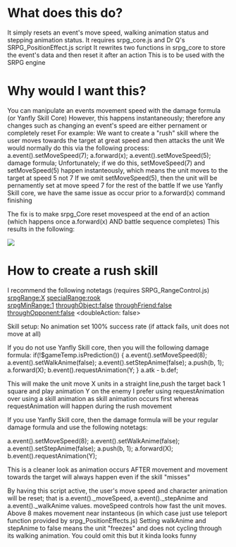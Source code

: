 # What does this do?

It simply resets an event's move speed, walking animation status and stepping animation status.
It requires srpg_core.js and Dr Q's SRPG_PositionEffect.js script
It rewrites two functions in srpg_core to store the event's data and then reset it after an action
This is to be used with the SRPG engine 

# Why would I want this?

You can manipulate an events movement speed with the damage formula (or Yanfly Skill Core)
However, this happens instantaneously; therefore any changes such as changing an event's speed are either pernament or completely reset
For example: We want to create a "rush" skill where the user moves towards the target at great speed and then attacks the unit
We would normally do this via the following process: a.event().setMoveSpeed(7); a.forward(x); a.event().setMoveSpeed(5); damage formula; 
Unfortunately; if we do this, setMoveSpeed(7) and  setMoveSpeed(5) happen instanteously, which means the unit moves to the target at speed 5 not 7
If we omit  setMoveSpeed(5), then the unit will be pernamently set at move speed 7 for the rest of the battle
If we use Yanfly Skill core, we have the same issue as <After Eval> occur prior to a.forward(x) command finishing

The fix is to make srpg_Core reset movespeed at the end of an action (which happens once a.forward(x) AND battle sequence completes)
This results in the following:

![](https://github.com/boomyville/RMMV/blob/masterSRPG%20Event%20Reset%20After%20Action/Rush_Skill.gif) 

# How to create a rush skill

I recommend the following notetags (requires SRPG_RangeControl.js)
<srpgRange:X>
<specialRange:rook>  
<srpgMinRange:1> 
<srpgLoS>
<throughObject:false>
<throughFriend:false>
<throughOpponent:false> 
<doubleAction: false>

Skill setup:
No animation set
100% success rate (if attack fails, unit does not move at all)

If you do not use Yanfly Skill core, then you will the following damage formula:
if(!$gameTemp.isPrediction()) { a.event().setMoveSpeed(8); a.event().setWalkAnime(false); a.event().setStepAnime(false); a.push(b, 1); a.forward(X); b.event().requestAnimation(Y; } a.atk - b.def;

This will make the unit move X units in a straight line,push the target back 1 square and play animation Y on the enemy
I prefer using requestAnimation over using a skill animation as skill animation occurs first whereas requestAnimation will happen during the rush movement

If you use Yanfly Skill core, then the damage formula will be your regular damage formula and use the following notetags:

<Before Eval>
a.event().setMoveSpeed(8); 
a.event().setWalkAnime(false); 
a.event().setStepAnime(false); 
a.push(b, 1); 
a.forward(X); 
</Before Eval>

<Post-Damage Eval>
b.event().requestAnimation(Y);
</Post-Damage Eval>

This is a cleaner look as animation occurs AFTER movement and movement towards the target will always happen even if the skill "misses" 

By having this script active, the user's move speed and character animation will be reset; that is  a.event()._moveSpeed, a.event()._stepAnime and  a.event()._walkAnime values.
moveSpeed controls how fast the unit moves. Above 8 makes movement near instanteous (in which case just use teleport function provided by srpg_PositionEffects.js)
Setting walkAnime and stepAnime to false means the unit "freezes" and does not cycling through its walking animation. You could omit this but it kinda looks funny
